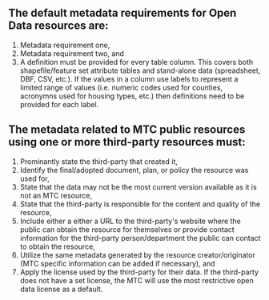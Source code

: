 ## The default metadata requirements for Open Data resources are:
  1. Metadata requirement one,
  2. Metadata requirement two, and
  3. A definition must be provided for every table column. This covers both shapefile/feature set attribute tables and stand-alone data (spreadsheet, DBF, CSV, etc.). If the values in a column use labels to represent a limited range of values (i.e. numeric codes used for counties, acronymns used for housing types, etc.) then definitions need to be provided for each label. 

## The metadata related to MTC public resources using one or more third-party resources must:
  1. Prominantly state the third-party that created it,
  2. Identify the final/adopted document, plan, or policy the resource was used for,
  3. State that the data may not be the most current version available as it is not an MTC resource,
  4. State that the third-party is responsible for the content and quality of the resource,
  5. Include either a either a URL to the third-party's website where the public can obtain the resource for themselves or provide contact information for the third-party person/department the public can contact to obtain the resource, 
  6. Utilize the same metadata generated by the resource creator/originator (MTC specific information can be added if necessary), and
  7. Apply the license used by the third-party for their data. If the third-party does not have a set license, the MTC will use the most restrictive open data license as a default.
